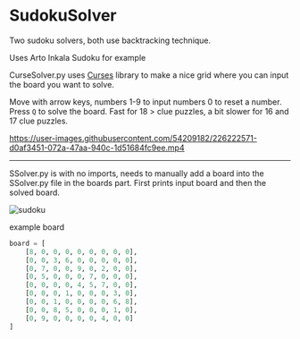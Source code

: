 # SudokuSolver
Two sudoku solvers, both use backtracking technique.

Uses Arto Inkala Sudoku for example

CurseSolver.py uses [Curses](https://docs.python.org/3/howto/curses.html) library to make a nice grid where you can input the board you want to solve.

Move with arrow keys, numbers 1-9 to input numbers 0 to reset a number. Press `Q` to solve the board. Fast for 18 > clue puzzles, a bit slower for 16 and 17 clue puzzles.

https://user-images.githubusercontent.com/54209182/226222571-d0af3451-072a-47aa-940c-1d51684fc9ee.mp4





------------------------------------------------


SSolver.py is with no imports, needs to manually add a board into the SSolver.py file in the boards part. First prints input board and then the solved board.

![sudoku](https://user-images.githubusercontent.com/54209182/226075525-f33c0454-6c25-452b-80a2-f81de7e0a942.png)


example board
```python
board = [
    [8, 0, 0, 0, 0, 0, 0, 0, 0],
    [0, 0, 3, 6, 0, 0, 0, 0, 0],
    [0, 7, 0, 0, 9, 0, 2, 0, 0],
    [0, 5, 0, 0, 0, 7, 0, 0, 0],
    [0, 0, 0, 0, 4, 5, 7, 0, 0],
    [0, 0, 0, 1, 0, 0, 0, 3, 0],
    [0, 0, 1, 0, 0, 0, 0, 6, 8],
    [0, 0, 8, 5, 0, 0, 0, 1, 0],
    [0, 9, 0, 0, 0, 0, 4, 0, 0]
]
```
